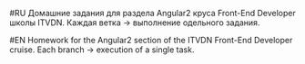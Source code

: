 #RU
Домашние задания для раздела Angular2 круса Front-End Developer школы ITVDN.
Каждая ветка -> выполнение одельного задания.

#EN
Homework for the Angular2 section of the ITVDN Front-End Developer cruise.
Each branch -> execution of a single task.
